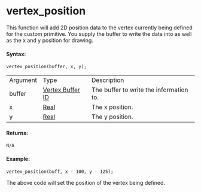 # vertex_position

This function will add 2D position data to the vertex currently being
defined for the custom primitive. You supply the buffer to write the
data into as well as the x and y position for drawing.

#### Syntax:

``` gml
vertex_position(buffer, x, y);
```

|          |                                                                                                                   |                                         |
|----------|-------------------------------------------------------------------------------------------------------------------|-----------------------------------------|
| Argument | Type                                                                                                              | Description                             |
| buffer   |  [Vertex Buffer ID](../../../../../GameMaker_Language/GML_Reference/Drawing/Primitives/vertex_create_buffer)  | The buffer to write the information to. |
| x        |  [Real](../../../../../GameMaker_Language/GML_Overview/Data_Types)                                            | The x position.                         |
| y        |  [Real](../../../../../GameMaker_Language/GML_Overview/Data_Types)                                            | The y position.                         |

#### Returns:

``` gml
N/A
```

#### Example:

``` gml
vertex_position(buff, x - 100, y - 125);
```

The above code will set the position of the vertex being defined.

